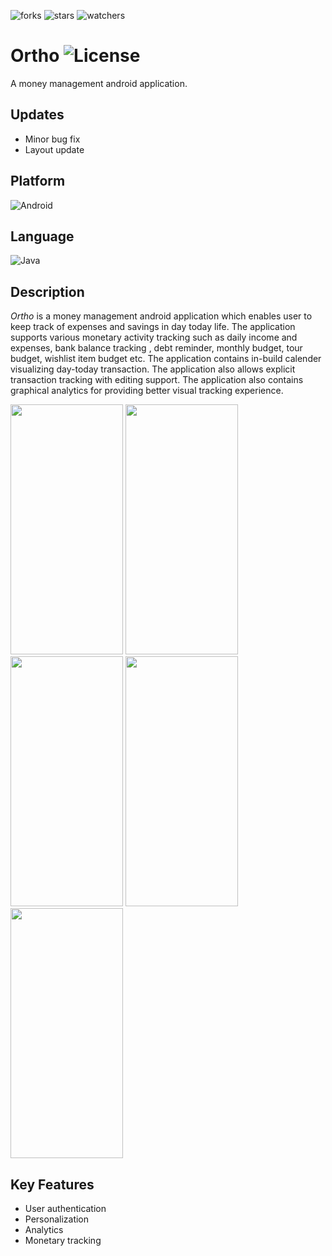![forks](https://img.shields.io/github/forks/fuerostic/Ortho.svg)
![stars](https://img.shields.io/github/stars/fuerostic/Ortho.svg)
![watchers](https://img.shields.io/github/watchers/fuerostic/Ortho.svg)

# Ortho ![License](https://img.shields.io/github/license/fuerostic/Ortho.svg)
A money management android application.

## Updates
* Minor bug fix
* Layout update

## Platform
![Android](https://img.shields.io/badge/Android-3DDC84?style=for-the-badge&logo=android&logoColor=white)

## Language
![Java](https://img.shields.io/badge/Java-ED8B00?style=for-the-badge&logo=java&logoColor=white)

## Description
*Ortho* is a money management android application which enables user to keep track of expenses and savings in day today life. The application supports various monetary activity tracking such as daily income and expenses, bank balance tracking , debt reminder, monthly budget, tour budget, wishlist item budget etc. The application contains in-build calender visualizing day-today transaction. The application also allows explicit transaction tracking with editing support. The application also contains graphical analytics for providing better visual tracking experience. 

<img src= "https://user-images.githubusercontent.com/48018036/137629616-7d098bd3-6385-4880-9c39-06231d2ae307.png" height="400px" width="180px"> <img src= "https://user-images.githubusercontent.com/48018036/137629641-5fdc0306-5b72-4b6e-93cf-c37adabe6197.png" height="400px" width="180px"> <img src= "https://user-images.githubusercontent.com/48018036/137629708-d51d28b1-336d-43bd-954b-b643128be7da.png" height="400px" width="180px"> <img src= "https://user-images.githubusercontent.com/48018036/137629714-61bc4aea-dfd4-4cac-8525-f92503011142.png" height="400px" width="180px"> <img src= "https://user-images.githubusercontent.com/48018036/137629722-eb23aee0-965b-4f55-8279-3b32fef34b1e.png" height="400px" width="180px"> 

## Key Features
* User authentication
* Personalization
* Analytics
* Monetary tracking


